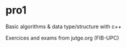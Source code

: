 # pro1
Basic algorithms &amp; data type/structure with c++

Exercices and exams from jutge.org (FIB-UPC)
